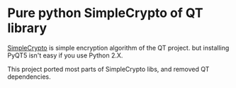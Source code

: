 # Pure python SimpleCrypto of QT library
[SimpleCrypto][1] is simple encryption algorithm of the QT project.
but installing PyQT5 isn't easy if you use Python 2.X.

This project ported most parts of SimpleCrypto libs, and removed QT
dependencies.

[1]: https://wiki.qt.io/Simple_encryption_with_SimpleCrypt
